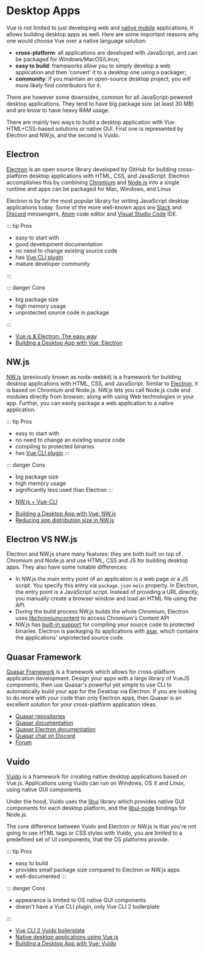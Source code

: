 # Desktop Apps

Vue is not limited to just developing web and [native mobile](./mobile-apps.md) applications, it allows building desktop apps as well. Here are some important reasons why one would choose Vue over a native language solution:

-   **cross-platform**: all applications are developed with JavaScript, and can be packaged for Windows/MacOS/Linux;
-   **easy to build**: frameworks allow you to simply develop a web application and then 'convert' it to a desktop one using a packager;
-   **community**: if you maintain an open-source desktop project, you will more likely find contributors for it.

There are however some downsides, common for all JavaScript-powered desktop applications. They tend to have big package size (at least 30 MB) and are know to have heavy RAM usage.

There are mainly two ways to build a desktop application with Vue: HTML+CSS-based solutions or native GUI. First one is represented by Electron and NW.js, and the second is Vuido.

## Electron

[Electron](https://electronjs.org/) is an open source library developed by GitHub for building cross-platform desktop applications with HTML, CSS, and JavaScript. Electron accomplishes this by combining [Chromium](http://www.chromium.org/) and [Node.js](https://nodejs.org/en/) into a single runtime and apps can be packaged for Mac, Windows, and Linux

Electron is by far the most popular library for writing JavaScript desktop applications today. Some of the more well-known apps are [Slack](https://slack.com/) and [Discord](https://discordapp.com/) messengers, [Atom](https://atom.io/) code editor and [Visual Studio Code](https://code.visualstudio.com/) IDE.

::: tip Pros

-   easy to start with
-   good development documentation
-   no need to change existing source code
-   has [Vue CLI plugin](https://github.com/nklayman/vue-cli-plugin-electron-builder)
-   mature developer community

:::

::: danger Cons

-   big package size
-   high memory usage
-   unprotected source code in package

:::

<useful-links>
<useful-links-section title="Tutorials">

-   [Vue.js & Electron: The easy way](https://medium.com/@mikeal/vue-js-electron-the-easy-way-adc3ca09234a)
-   [Building a Desktop App with Vue: Electron](https://dev.to/n_tepluhina/building-a-desktop-app-with-vue-electron-3pl)

</useful-links-section>
</useful-links>

## NW.js

[NW.js](https://nwjs.io/) (previously known as node-webkit) is a framework for building desktop applications with HTML, CSS, and JavaScript. Similar to [Electron](#electron), it is based on Chromium and Node.js. NW.js lets you call Node.js code and modules directly from browser, along with using Web technologies in your app. Further, you can easily package a web application to a native application.

::: tip Pros

-   easy to start with
-   no need to change an existing source code
-   compiling to protected binaries
-   has [Vue CLI plugin](https://github.com/NataliaTepluhina/vue-cli-plugin-nwjs)
    :::

::: danger Cons

-   big package size
-   high memory usage
-   significantly less used than Electron
    :::

<useful-links>
<useful-links-section title="Boilerplate">

-   [NW.js + Vue-CLI](https://github.com/nwutils/nw-vue-cli-example)

</useful-links-section>
<useful-links-section title="Tutorials">

-   [Building a Desktop App with Vue: NW.js](https://dev.to/vuevixens/building-a-desktop-app-with-vue-nwjs-1f9e)
-   [Reducing app distribution size in NW.js](https://dev.to/thejaredwilcurt/reducing-app-distribution-size-in-nwjs-3d5f)

</useful-links-section>
</useful-links>

## Electron VS NW.js

Electron and NW.js share many features: they are both built on top of Chromium and Node.js and use HTML, CSS and JS for building desktop apps. They also have some notable differences:

-   In NW.js the main entry point of an application is a web page or a JS script. You specify this entry via `package.json` `main` property. In Electron, the entry point is a JavaScript script. Instead of providing a URL directly, you manually create a browser window and load an HTML file using the API.
-   During the build process NW.js builds the whole Chromium; Electron uses [libchromiumcontent](https://github.com/electron/libchromiumcontent) to access Chromium's Content API
-   NW.js has [built-in support](http://docs.nwjs.io/en/latest/For%20Users/Advanced/Protect%20JavaScript%20Source%20Code/) for compiling your source code to protected binaries. Electron is packaging its applications with [asar](https://github.com/electron/asar), which contains the applications' unprotected source code.

## Quasar Framework

[Quasar Framework](https://quasar.dev) is a framework which allows for cross-platform application development. Design your apps with a large library of VueJS components, then use Quasar's powerful yet simple to use CLI to automatically build your app for the Desktop via Electron. If you are looking to do more with your code than only Electron apps, then Quasar is an excellent solution for your cross-platform application ideas.

<useful-links>
<useful-links-section title="Official">

-   [Quasar repositories](https://github.com/quasarframework)
-   [Quasar documentation](https://quasar.dev)
-   [Quasar Electron documentation](https://quasar.dev/quasar-cli/developing-electron-apps/introduction)
-   [Quasar chat on Discord](https://chat.quasar.dev)
-   [Forum](https://forum.quasar.dev)

</useful-links-section>
</useful-links>

## Vuido

[Vuido](https://vuido.mimec.org/) is a framework for creating native desktop applications based on Vue.js. Applications using Vuido can run on Windows, OS X and Linux, using native GUI components.

Under the hood, Vuido uses the [libui](https://github.com/andlabs/libui) library which provides native GUI components for each desktop platform, and the [libui-node](https://github.com/parro-it/libui-node) bindings for Node.js.

The core difference between Vuido and Electron or NW.js is that you're not going to use HTML tags or CSS styles with Vuido, you are limited to a predefined set of UI components, that the OS platforms provide.

::: tip Pros

-   easy to build
-   provides small package size compared to Electron or NW.js apps
-   well-documented
    :::

::: danger Cons

-   appearance is limited to OS native GUI components
-   doesn't have a Vue CLI plugin, only Vue CLI 2 boilerplate

:::

<useful-links>
<useful-links-section title="Tutorials">

-   [Vue CLI 2 Vuido boilerplate](https://github.com/mimecorg/vuido-webpack-template)
-   [Native desktop applications using Vue.js](https://codeburst.io/native-desktop-applications-using-vue-js-964e841e3c1d)
-   [Building a Desktop App with Vue: Vuido](https://dev.to/vuevixens/building-a-desktop-app-with-vue-vuido-490n)

</useful-links-section>
</useful-links>
